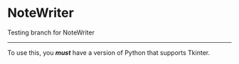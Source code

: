 # NoteWriter
Testing branch for NoteWriter
***
To use this, you ***must*** have a version of Python that supports Tkinter.
